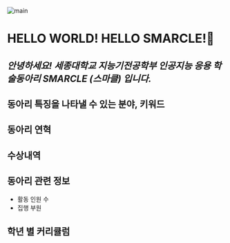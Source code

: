 
![main](https://user-images.githubusercontent.com/69383800/176370590-b1f1e6ee-54d8-498b-b4ab-8532ff76bd4c.jpg)
# HELLO WORLD!  HELLO SMARCLE!👋

## _안녕하세요! 세종대학교 지능기전공학부 인공지능 응용 학술동아리 SMARCLE (스마클) 입니다._

## 동아리 특징을 나타낼 수 있는 분야, 키워드

## 동아리 연혁
## 수상내역
## 동아리 관련 정보
  * 활동 인원 수
  * 집행 부원
## 학년 별 커리큘럼
